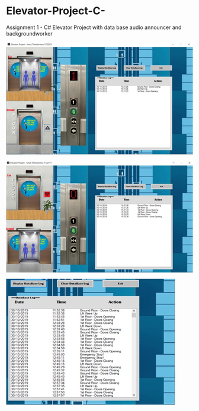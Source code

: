 # Elevator-Project-C-
Assignment 1 - C# Elevator Project with data base audio announcer and backgroundworker

![alt text](https://github.com/ionutcosminmarcoci//Elevator-Project-C-/blob/main/Picture1.jpg?raw=true)


![alt text](https://github.com/ionutcosminmarcoci//Elevator-Project-C-/blob/main/Picture2.jpg?raw=true)


![alt text](https://github.com/ionutcosminmarcoci//Elevator-Project-C-/blob/main/Picture3.jpg?raw=true)

